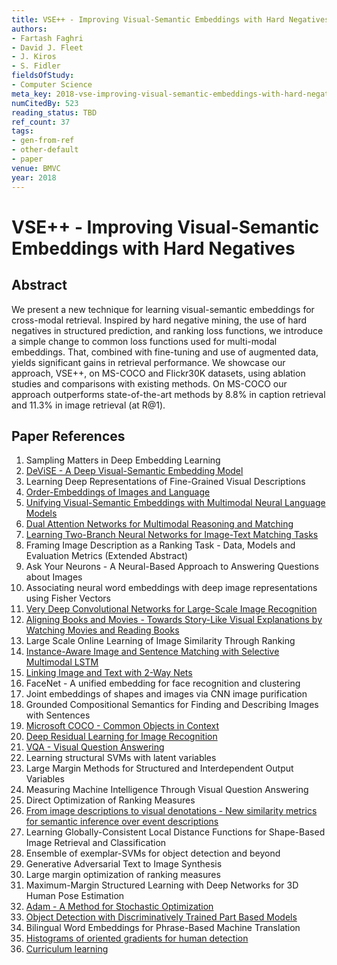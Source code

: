 ```yaml
---
title: VSE++ - Improving Visual-Semantic Embeddings with Hard Negatives
authors:
- Fartash Faghri
- David J. Fleet
- J. Kiros
- S. Fidler
fieldsOfStudy:
- Computer Science
meta_key: 2018-vse-improving-visual-semantic-embeddings-with-hard-negatives
numCitedBy: 523
reading_status: TBD
ref_count: 37
tags:
- gen-from-ref
- other-default
- paper
venue: BMVC
year: 2018
---
```


# VSE++ - Improving Visual-Semantic Embeddings with Hard Negatives

## Abstract

We present a new technique for learning visual-semantic embeddings for cross-modal retrieval. Inspired by hard negative mining, the use of hard negatives in structured prediction, and ranking loss functions, we introduce a simple change to common loss functions used for multi-modal embeddings. That, combined with fine-tuning and use of augmented data, yields significant gains in retrieval performance. We showcase our approach, VSE++, on MS-COCO and Flickr30K datasets, using ablation studies and comparisons with existing methods. On MS-COCO our approach outperforms state-of-the-art methods by 8.8% in caption retrieval and 11.3% in image retrieval (at R@1).

## Paper References

1. Sampling Matters in Deep Embedding Learning
2. [DeViSE - A Deep Visual-Semantic Embedding Model](2013-devise-a-deep-visual-semantic-embedding-model)
3. Learning Deep Representations of Fine-Grained Visual Descriptions
4. [Order-Embeddings of Images and Language](2016-order-embeddings-of-images-and-language)
5. [Unifying Visual-Semantic Embeddings with Multimodal Neural Language Models](2014-unifying-visual-semantic-embeddings-with-multimodal-neural-language-models)
6. [Dual Attention Networks for Multimodal Reasoning and Matching](2017-dual-attention-networks-for-multimodal-reasoning-and-matching)
7. [Learning Two-Branch Neural Networks for Image-Text Matching Tasks](2019-learning-two-branch-neural-networks-for-image-text-matching-tasks)
8. Framing Image Description as a Ranking Task - Data, Models and Evaluation Metrics (Extended Abstract)
9. Ask Your Neurons - A Neural-Based Approach to Answering Questions about Images
10. Associating neural word embeddings with deep image representations using Fisher Vectors
11. [Very Deep Convolutional Networks for Large-Scale Image Recognition](2014-vggnet.md)
12. [Aligning Books and Movies - Towards Story-Like Visual Explanations by Watching Movies and Reading Books](2015-aligning-books-and-movies-towards-story-like-visual-explanations-by-watching-movies-and-reading-books)
13. Large Scale Online Learning of Image Similarity Through Ranking
14. [Instance-Aware Image and Sentence Matching with Selective Multimodal LSTM](2017-instance-aware-image-and-sentence-matching-with-selective-multimodal-lstm)
15. [Linking Image and Text with 2-Way Nets](2017-linking-image-and-text-with-2-way-nets)
16. FaceNet - A unified embedding for face recognition and clustering
17. Joint embeddings of shapes and images via CNN image purification
18. Grounded Compositional Semantics for Finding and Describing Images with Sentences
19. [Microsoft COCO - Common Objects in Context](2014-microsoft-coco-common-objects-in-context)
20. [Deep Residual Learning for Image Recognition](2015-resnet.md)
21. [VQA - Visual Question Answering](2015-vqa-visual-question-answering)
22. Learning structural SVMs with latent variables
23. Large Margin Methods for Structured and Interdependent Output Variables
24. Measuring Machine Intelligence Through Visual Question Answering
25. Direct Optimization of Ranking Measures
26. [From image descriptions to visual denotations - New similarity metrics for semantic inference over event descriptions](2014-from-image-descriptions-to-visual-denotations-new-similarity-metrics-for-semantic-inference-over-event-descriptions)
27. Learning Globally-Consistent Local Distance Functions for Shape-Based Image Retrieval and Classification
28. Ensemble of exemplar-SVMs for object detection and beyond
29. Generative Adversarial Text to Image Synthesis
30. Large margin optimization of ranking measures
31. Maximum-Margin Structured Learning with Deep Networks for 3D Human Pose Estimation
32. [Adam - A Method for Stochastic Optimization](2015-adam-a-method-for-stochastic-optimization)
33. [Object Detection with Discriminatively Trained Part Based Models](2009-object-detection-with-discriminatively-trained-part-based-models)
34. Bilingual Word Embeddings for Phrase-Based Machine Translation
35. [Histograms of oriented gradients for human detection](2005-histograms-of-oriented-gradients-for-human-detection)
36. [Curriculum learning](2009-curriculum-learning)
